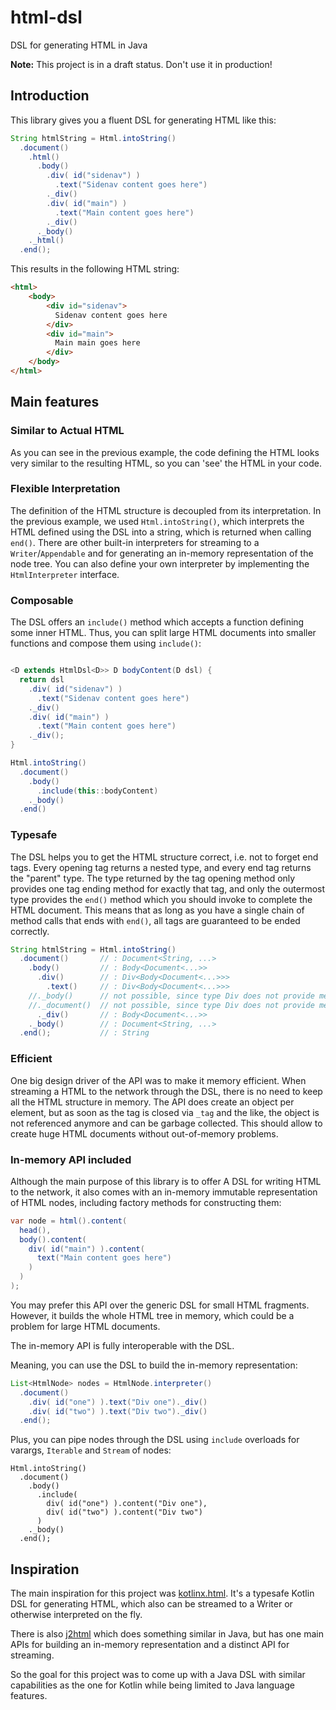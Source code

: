 # html-dsl
DSL for generating HTML in Java

**Note:** This project is in a draft status. Don't use it in production!

## Introduction

This library gives you a fluent DSL for generating HTML like this:

```java
String htmlString = Html.intoString()
  .document()
    .html()
      .body()
        .div( id("sidenav") )
          .text("Sidenav content goes here")
        ._div()
        .div( id("main") )
          .text("Main content goes here")
        ._div()
      ._body()
    ._html()
  .end();
```

This results in the following HTML string:

```html
<html>
    <body>
        <div id="sidenav">
          Sidenav content goes here
        </div>
        <div id="main">
          Main main goes here
        </div>
    </body>
</html>
```

## Main features

### Similar to Actual HTML

As you can see in the previous example, the code defining the HTML looks very similar to the resulting HTML, so you can 'see' the HTML in your code.

### Flexible Interpretation

The definition of the HTML structure is decoupled from its interpretation. In the previous example, we used `Html.intoString()`, which interprets the HTML defined using the DSL into a string, which is returned when calling `end()`. There are other built-in interpreters for streaming to a `Writer`/`Appendable` and for generating an in-memory representation of the node tree. You can also define your own interpreter by implementing the `HtmlInterpreter` interface.

### Composable

The DSL offers an `include()` method which accepts a function defining some inner HTML. Thus, you can split large HTML documents into smaller functions and compose them using `include()`:

```java

<D extends HtmlDsl<D>> D bodyContent(D dsl) {
  return dsl
    .div( id("sidenav") )
      .text("Sidenav content goes here")
    ._div()
    .div( id("main") )
      .text("Main content goes here")
    ._div();
}

Html.intoString()
  .document()
    .body()
      .include(this::bodyContent)
    ._body()
  .end()
```

### Typesafe

The DSL helps you to get the HTML structure correct, i.e. not to forget end tags. Every opening tag returns a nested type, and every end tag returns the "parent" type. The type returned by the tag opening method only provides one tag ending method for exactly that tag, and only the outermost type provides the `end()` method which you should invoke to complete the HTML document. This means that as long as you have a single chain of method calls that ends with `end()`, all tags are guaranteed to be ended correctly.

```java
String htmlString = Html.intoString()
  .document()       // : Document<String, ...>
    .body()         // : Body<Document<...>>
      .div()        // : Div<Body<Document<...>>>
        .text()     // : Div<Body<Document<...>>>
    //._body()      // not possible, since type Div does not provide method _body(), only Body does
    //._document()  // not possible, since type Div does not provide method _document(), only Document does
      ._div()       // : Body<Document<...>>
    ._body()        // : Document<String, ...>
  .end();           // : String
```

### Efficient

One big design driver of the API was to make it memory efficient. When streaming a HTML to the network through the DSL, there is no need to keep all the HTML structure in memory. The API does create an object per element, but as soon as the tag is closed via `_tag` and the like, the object is not referenced anymore and can be garbage collected. This should allow to create huge HTML documents without out-of-memory problems.

### In-memory API included

Although the main purpose of this library is to offer A DSL for writing HTML to the network, it also comes with an in-memory immutable representation of HTML nodes, including factory methods for constructing them:

```java
var node = html().content(
  head(),
  body().content(
    div( id("main") ).content(
      text("Main content goes here")
    )
  )
);
```

You may prefer this API over the generic DSL for small HTML fragments. However, it builds the whole HTML tree in memory, which could be a problem for large HTML documents.

The in-memory API is fully interoperable with the DSL.

Meaning, you can use the DSL to build the in-memory representation:

```java
List<HtmlNode> nodes = HtmlNode.interpreter()
  .document()
    .div( id("one") ).text("Div one")._div()
    .div( id("two") ).text("Div two")._div()
  .end();
```

Plus, you can pipe nodes through the DSL using `include` overloads for varargs, `Iterable` and `Stream` of nodes:

```
Html.intoString()
  .document()
    .body()
      .include(
        div( id("one") ).content("Div one"),
        div( id("two") ).content("Div two")
      )
    ._body()
  .end();
```

## Inspiration

The main inspiration for this project was [kotlinx.html](https://github.com/Kotlin/kotlinx.html). It's a typesafe Kotlin DSL for generating HTML, which also can be streamed to a Writer or otherwise interpreted on the fly.

There is also [j2html](https://github.com/tipsy/j2html) which does something similar in Java, but has one main APIs for building an in-memory representation and a distinct API for streaming.

So the goal for this project was to come up with a Java DSL with similar capabilities as the one for Kotlin while being limited to Java language features.


